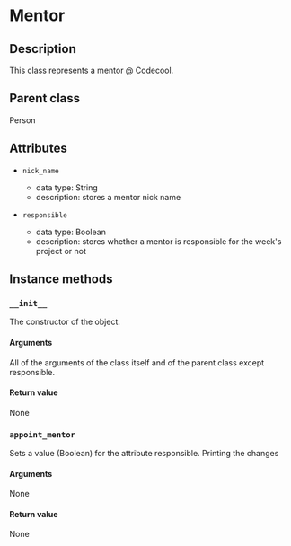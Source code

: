 # Mentor

## Description
This class represents a mentor @ Codecool.

## Parent class
Person

## Attributes

* ```nick_name```
  * data type: String
  * description: stores a mentor nick name

* ```responsible```
  * data type: Boolean
  * description: stores whether a mentor is responsible for the week's project or not

## Instance methods

### ```__init__```
The constructor of the object.

#### Arguments
All of the arguments of the class itself and of the parent class except responsible.

#### Return value
None

### ```appoint_mentor```
Sets a value (Boolean) for the attribute responsible.
Printing the changes

#### Arguments
None

#### Return value
None
